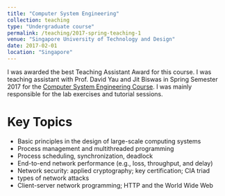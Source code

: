 ```yaml
---
title: "Computer System Engineering"
collection: teaching
type: "Undergraduate course"
permalink: /teaching/2017-spring-teaching-1
venue: "Singapore University of Technology and Design"
date: 2017-02-01
location: "Singapore"
---
```


I was awarded the best Teaching Assistant Award for this course.
I was teaching assistant with Prof. David Yau and Jit Biswas in Spring Semester 2017 for the [Computer System Engineering Course](https://istd.sutd.edu.sg/undergraduate/courses/50005-computer-system-engineering). I was mainly responsible for the lab exercises and tutorial sessions. 

Key Topics
======

* Basic principles in the design of large-scale computing systems
* Process management and multithreaded programming
* Process scheduling, synchronization, deadlock
* End-to-end network performance (e.g., loss, throughput, and delay) 
* Network security: applied cryptography; key certification; CIA triad 
* types of network attacks
* Client-server network programming; HTTP and the World Wide Web
